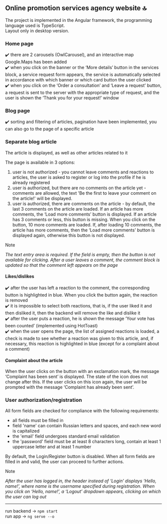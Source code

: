 ## Online promotion services agency website 🔝

The project is implemented in the Angular framework, the programming language used is TypeScript.</br>
Layout only in desktop version.

<h3>Home page</h3>
✔️ there are 2 carousels (OwlCarousel), and an interactive map Google.Maps has been added</br>
✔️ when you click on the banner or the ‘More details’ button in the services block, a service request form appears, the service is automatically selected in accordance with which banner or which card button the user clicked</br>
✔️ when you click on the ‘Order a consultation’ and ‘Leave a request’ button, a request is sent to the server with the appropriate type of request, and the user is shown the ‘Thank you for your request!’ window

<h3>Blog page</h3>
✔️ sorting and filtering of articles, pagination have been implemented, you can also go to the page of a specific article

<h3>Separate blog article</h3>

The article is displayed, as well as other articles related to it</br>

The page is available in 3 options:

1) user is not authorized - you cannot leave comments and reactions to articles, the user is asked to register or log into the profile if he is already registered
2) user is authorized, but there are no comments on the article yet - comments are allowed, the text 'Be the first to leave your comment on the article!' will be displayed.
3) user is authorized, there are comments on the article - by default, the last 3 comments on the article are loaded. If an article has more comments, the ‘Load more comments’ button is displayed. If an article has 3 comments or less, this button is missing. When you click on the button, 10 more comments are loaded. If, after loading 10 comments, the article has more comments, then the ‘Load more comments’ button is displayed again, otherwise this button is not displayed.
> [!Note]
> _The text entry area is required. If the field is empty, then the button is not available for clicking. After a user leaves a comment, the comment block is updated so that the comment left appears on the page_


<h4>Likes/dislikes</h4>
✔️ after the user has left a reaction to the comment, the corresponding button is highlighted in blue. When you click the button again, the reaction is removed</br>
✔️ it is impossible to select both reactions, that is, if the user liked it and then disliked it, then the backend will remove the like and dislike it</br>
✔️ after the user puts a reaction, he is shown the message ‘Your vote has been counted’ (implemented using HotToast)</br>
✔️ when the user opens the page, the list of assigned reactions is loaded, a check is made to see whether a reaction was given to this article, and, if necessary, this reaction is highlighted in blue (except for a complaint about a comment)

<h4>Complaint about the article</h4>
When the user clicks on the button with an exclamation mark, the message ‘Complaint has been sent’ is displayed. The state of the icon does not change after this. If the user clicks on this icon again, the user will be prompted with the message ‘Complaint has already been sent’.

<h3>User authorization/registration</h3>

All form fields are checked for compliance with the following requirements:

- all fields must be filled in</br>
- field 'name' can contain Russian letters and spaces, and each new word is capitalized</br>
- the 'email' field undergoes standard email validation</br>
- the 'password' field must be at least 8 characters long, contain at least 1 uppercase letter and at least 1 number</br>

By default, the Login/Register button is disabled. When all form fields are filled in and valid, the user can proceed to further actions.</br>

> [!Note]
> _After the user has logged in, the header instead of ‘Login’ displays ‘Hello, name!’, where name is the username specified during registration. When you click on ‘Hello, name!’, a ‘Logout’ dropdown appears, clicking on which the user can log out_

<hr>

run backend → `npm start`<br>
run app → `ng serve --o`
